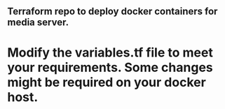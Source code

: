 ## Terraform repo to deploy docker containers for media server.

# Modify the variables.tf file to meet your requirements. Some changes might be required on your docker host.
